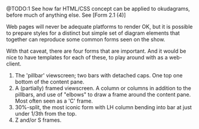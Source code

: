 @TODO:1 See how far HTML/CSS concept can be applied to okudagrams, before much of anything else. See [Form 2.1 (4)]


Web pages will never be adequate platforms to render OK, but it is possible to prepare styles for a distinct but simple set of diagram elements that together can reproduce some common forms seen on the show.

With that caveat, there are four forms that are important. And it would be nice to have templates for each of these, to play around with as a web-client.

1. The 'pillbar' viewscreen; two bars with detached caps. One top one bottom of the content pane.
2. A (partially) framed viewscreen. A column or columns in addition to the pillbars, and use of "elbows" to draw a frame around the content pane. Most often seen as a 'C' frame.
3. 30%-split, the most iconic form with LH column bending into bar at just under 1/3th from the top.
4. Z and/or S frames.
